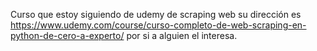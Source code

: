 Curso que estoy siguiendo de udemy de scraping web
su dirección es https://www.udemy.com/course/curso-completo-de-web-scraping-en-python-de-cero-a-experto/ por si a alguien el interesa.
